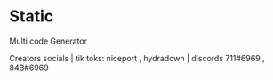 # Static 








Multi code Generator









Creators socials | tik toks: niceport , hydradown | discords 711#6969 , 84B#6969
